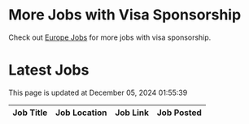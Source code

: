 # More Jobs with Visa Sponsorship

Check out [Europe Jobs](https://github.com/sureshparimi/europejobs#latest-jobs) for more jobs with visa sponsorship.

# Latest Jobs

This page is updated at December 05, 2024 01:55:39

| Job Title | Job Location | Job Link | Job Posted |
| --- | --- | --- | --- |
